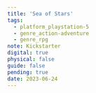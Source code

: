 ```yaml
---
title: 'Sea of Stars'
tags:
  - platform_playstation-5
  - genre_action-adventure
  - genre_rpg
note: Kickstarter
digital: true
physical: false
guide: false
pending: true
date: 2023-06-24
---
```

